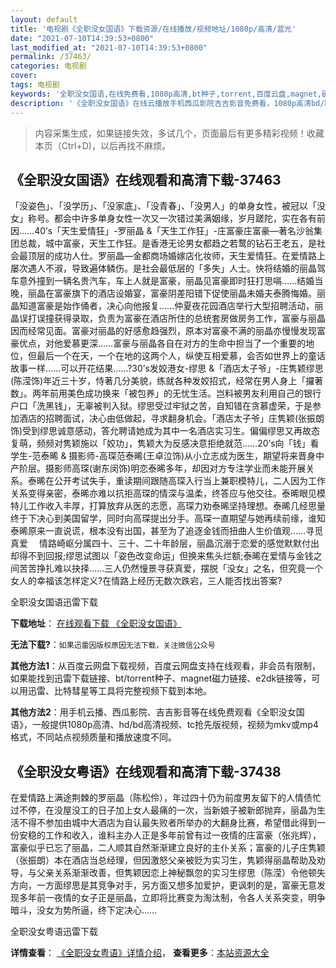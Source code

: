 ```yaml
---
layout: default
title: '电视剧《全职没女国语》下载资源/在线播放/视频地址/1080p/高清/蓝光'
date: "2021-07-10T14:39:53+0800"
last_modified_at: "2021-07-10T14:39:53+0800"
permalink: /37463/
categories: 电视剧
cover:
tags: 电视剧
keywords: '全职没女国语,在线免费看,1080p高清,bt种子,torrent,百度云盘,magnet,磁力链,迅雷下载资源'
description: '《全职没女国语》在线云播放手机西瓜影院吉吉影音免费看，1080p高清bd/hd未删减完整版和tc抢先枪版，mkv/mp4格式，附带bt/torrent种子、magnet/磁力链、百度云盘、网盘资源迅雷下载链接'
---
```


>内容采集生成，如果链接失效，多试几个，页面最后有更多精彩视频！收藏本页（Ctrl+D)，以后再找不麻烦。


## 《全职没女国语》在线观看和高清下载-37463

「没姿色」、「没学历」、「没家底」、「没青春」、「没男人」的单身女性，被冠以「没女」称号。都会中许多单身女性一次又一次错过美满姻缘，岁月蹉陀，实在各有前因……40’s「天生爱情狂」-罗丽晶 &「天生工作狂」-庄富豪庄富豪—著名沙翁集团总裁，城中富豪，天生工作狂。是香港无论男女都趋之若鹜的钻石王老五，是社会最顶层的成功人仕。罗丽晶—金都商场婚嫁店化妆师，天生爱情狂。在爱情路上屡次遇人不淑，导致遍体鳞伤。是社会最低层的「多失」人士。快将结婚的丽晶驾车意外撞到一辆名贵汽车，车上人就是富豪，丽晶见富豪即时狂打思嗝……结婚当晚，丽晶在富豪旗下的酒店设婚宴，富豪阴差阳错下促使丽晶未婚夫泰腾悔婚。丽晶知道富豪是始作俑者，决心向他报复……仲夏夜花园酒店举行大型招聘活动，丽晶误打误撞获得录取，负责为富豪在酒店所住的总统套房做房务工作，富豪与丽晶因而经常见面。富豪对丽晶的好感愈趋强烈，原本对富豪不满的丽晶亦慢慢发现富豪优点，对他爱慕更深……富豪与丽晶各自在对方的生命中担当了一个重要的地位，但最后一个在天，一个在地的这两个人，纵使互相爱慕，会否如世界上的童话故事一样……可以开花结果……?30’s发姣港女-缪思 &「酒店太子爷」-庄隽颖缪思(陈滢饰)年近三十岁，恃著几分美貌，练就各种发姣招式，经常在男人身上「攞著数」。两年前用美色成功换来「被包养」的无忧生活。岂料被男友利用自己的银行户口「洗黑钱」，无辜被判入狱。缪思受过牢狱之苦，自知错在贪慕虚荣，于是参加酒店的招聘面试，决心由低做起，寻求翻身机会。「酒店太子爷」庄隽颖(张振朗饰)受到缪思诚意感动，答允聘请她成为其中一名酒店实习生。偏偏缪思又再故态复萌，频频对隽颖施以「姣功」，隽颖大为反感决意拒绝就范……20’s向「钱」看学生-范泰晞 & 摄影师-高琛范泰晞(王卓泣饰)从小立志成为医生，期望将来晋身中产阶层。摄影师高琛(谢东闵饰)明恋泰晞多年，却因对方专注学业而未能开展关系。泰晞在公开考试失手，重读期间跟随高琛入行当上兼职模特儿，二人因为工作关系变得亲密，泰晞亦难以抗拒高琛的情深与温柔，终答应与他交往。泰晞眼见模特儿工作收入丰厚，打算放弃从医的志愿，高琛力劝泰晞坚持理想。泰晞几经思量终于下决心到美国留学，同时向高琛提出分手。高琛一直期望与她再续前缘，谁知泰晞原来一直说谎，根本没有出国，甚至为了追逐金钱而扭曲人生价值观……寻觅真爱 　情路崎岖分属四十、三十、二十年龄层，丽晶沉溺于恋爱的感觉默默付出却得不到回报;缪思试图以「姿色改变命运」但换来焦头烂额;泰晞在爱情与金钱之间苦苦挣扎难以抉择……三人仍然憧景寻获真爱，摆脱「没女」之名，但究竟一个女人的幸福该怎样定义?在情路上经历无数次跌宕，三人能否找出答案?


全职没女国语迅雷下载

**下载地址**： [在线观看下载 《全职没女国语》](https://www.993dy.com//vod-detail-id-25966.html) 


**无法下载?**：`如果迅雷因版权原因无法下载，关注微信公众号 `

**其他方法1**：从百度云网盘下载视频，百度云网盘支持在线观看，非会员有限制，如果能找到迅雷下载链接、bt/torrent种子、magnet磁力链接、e2dk链接等，可以用迅雷、比特彗星等工具将完整视频下载到本地。

**其他方法2**：用手机云播、西瓜影院、吉吉影音等在线免费观看《全职没女国语》，一般提供1080p高清、hd/bd高清视频、tc抢先版视频，视频为mkv或mp4格式，不同站点视频质量和播放速度不同。


## 《全职没女粤语》在线观看和高清下载-37438

在爱情路上满途荆棘的罗丽晶（陈松伶），年过四十仍为前度男友留下的人情债忙过不停，在没屋没工的日子加上女人最痛的一次，当新娘子被新郎抛弃，丽晶为生活不得不参加由城中大酒店为自认最失败者所举办的大翻身比赛，希望借此得到一份安稳的工作和收入，谁料主办人正是多年前曾有过一夜情的庄富豪（张兆辉），富豪似乎已忘了丽晶，二人顺其自然渐渐建立良好的主仆关系；富豪的儿子庄隽颖（张振朗）本在酒店当总经理，但因激怒父亲被贬为实习生，隽颖得丽晶帮助及劝导，与父亲关系渐渐改善，但隽颖因恋上神秘飘忽的实习生缪思（陈滢）令他顿失方向，一方面缪思是其竞争对手，另方面又想多加爱护，更讽刺的是，富豪无意发现多年前一夜情的女子正是丽晶，立即将比赛变为淘汰制，令各人关系突变，明争暗斗，没女为势所逼，终下定决心……


全职没女粤语迅雷下载

**详情查看**： [《全职没女粤语》详情介绍](/movie/37438/)， **查看更多**：[本站资源大全](/movie/t/all/)

